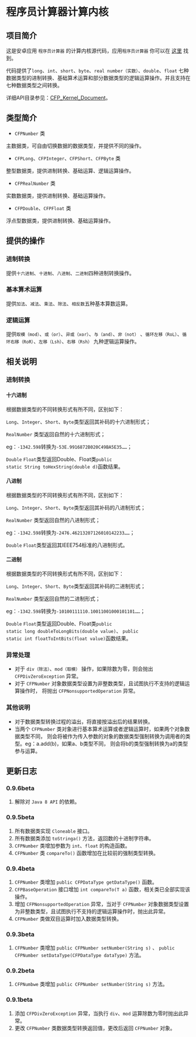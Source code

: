 # 程序员计算器计算内核

## 项目简介

这是安卓应用 `程序员计算器` 的计算内核源代码，应用`程序员计算器`
你可以在 [这里](http://app.mi.com/details?id=com.example.calculatorforprogrammer) 找到。

代码提供了`long`、`int`、`short`、`byte`、`real number（实数）`、`double`、`float`
七种数据类型的进制转换、基础算术运算和部分数据类型的逻辑运算操作。并且支持在七种数据类型之间转换。

详细API目录参见：[CFP_Kernel_Document](http://yuanxiaokun.xyz/cfp_kernel_doc/)。

## 类型简介

- `CFPNumber` 类

主数据类，可自由切换数据的数据类型，并提供不同的操作。

- `CFPLong`、`CFPInteger`、`CFPShort`、`CFPByte` 类

整型数据类，提供进制转换、基础运算、逻辑运算操作。

- `CFPRealNumber` 类

实数数据类，提供进制转换、基础运算操作。

- `CFPDouble`、`CFPFloat` 类

浮点型数据类，提供进制转换、基础运算操作。

## 提供的操作

### 进制转换

提供`十六进制`、`十进制`、`八进制`、`二进制`四种进制转换操作。

### 基本算术运算

提供`加法`、`减法`、`乘法`、`除法`、`相反数`五种基本算数运算。

### 逻辑运算

提供`取模（mod）`、`或（or）`、`异或（xor）`、`与（and）`、`非（not）`
、`循环左移（RoL）`、`循环右移（RoR）`、`左移（Lsh）`、`右移（Rsh）`
九种逻辑运算操作。

## 相关说明

### 进制转换

#### 十六进制
根据数据类型的不同转换形式有所不同，区别如下：

`Long`、`Integer`、`Short`、`Byte`类型返回其补码的十六进制形式；

`RealNumber` 类型返回自然的十六进制形式；

eg：`-1342.598`转换为`-53E.9916872B020C49BA5E35……`；

`Double` `Float`类型返回Double、Float类`public static String toHexString(double d)`函数结果。

#### 八进制
根据数据类型的不同转换形式有所不同，区别如下：

`Long`、`Integer`、`Short`、`Byte`类型返回其补码的八进制形式；

`RealNumber` 类型返回自然的八进制形式；

eg：`-1342.598`转换为`-2476.46213207126010142233……`；

`Double` `Float`类型返回其IEEE754标准的八进制形式。


#### 二进制
根据数据类型的不同转换形式有所不同，区别如下：

`Long`、`Integer`、`Short`、`Byte`类型返回其补码的二进制形式；

`RealNumber` 类型返回自然的二进制形式；

eg：`-1342.598`转换为`-10100111110.10011001000101101……`；

`Double` `Float`类型返回Double、Float类`public static long doubleToLongBits(double value)`、 
`public static int floatToIntBits(float value)`函数结果。

### 异常处理

- 对于 `div（除法）`、`mod（取模）` 操作，如果除数为零，则会抛出 `CFPDivZeroException` 异常。 
- 对于 `CFPNumber` 对象数据类型设置为非整数类型，且试图执行不支持的逻辑运算操作时，
将抛出 `CFPNonsupportedOperation` 异常。

### 其他说明

- 对于数据类型转换过程的溢出，将直接按溢出后的结果转换。
- 当两个 `CFPNumber` 类对象进行基本算术运算或者逻辑运算时，如果两个对象数据类型不同，
则会将被作为传入参数的对象的数据类型强制转换为调用者的类型。eg：a.add(b)，如果a、b类型不同，
则会将b的类型强制转换为a的类型参与运算。

## 更新日志

### 0.9.6beta

1. 解除对 `Java 8 API` 的依赖。

### 0.9.5beta

1. 所有数据类实现 `Cloneable` 接口。
2. 所有数据类添加 `toStringa()` 方法，返回数的十进制字符串。
3. `CFPNumber` 类增加参数为 `int`、`float` 的构造函数。
4. `CFPNumber` 类 `compareTo()` 函数增加在比较前的强制类型转换。

### 0.9.4beta

1. `CFPNumber` 类增加 `public CFPDataType getDataType()` 函数。
2. `CFPBaseOperation` 接口增加 `int compareTo(T a)` 函数，相关类已全部实现该操作。
3. 增加 `CFPNonsupportedOperation` 异常，当对于 `CFPNumber` 
对象数据类型设置为非整数类型，且试图执行不支持的逻辑运算操作时，抛出此异常。
4. `CFPNumber` 类做双目运算时加入数据类型转换。

### 0.9.3beta

1. `CFPNumber` 类增加 `public CFPNumber setNumber(String s)` 、 
`public CFPNumber setDataType(CFPDataType dataType)`
方法。

### 0.9.2beta

1. `CFPNumbwe` 类增加 `public CFPNumber setNumber(String s)` 方法。

### 0.9.1beta

1. 添加 `CFPDivZeroException` 异常，当执行 `div`、`mod` 运算除数为零时抛出此异常。
2. 更改 `CFPNumber` 类数据类型转换返回值，更改后返回 `CFPNumber` 对象。
